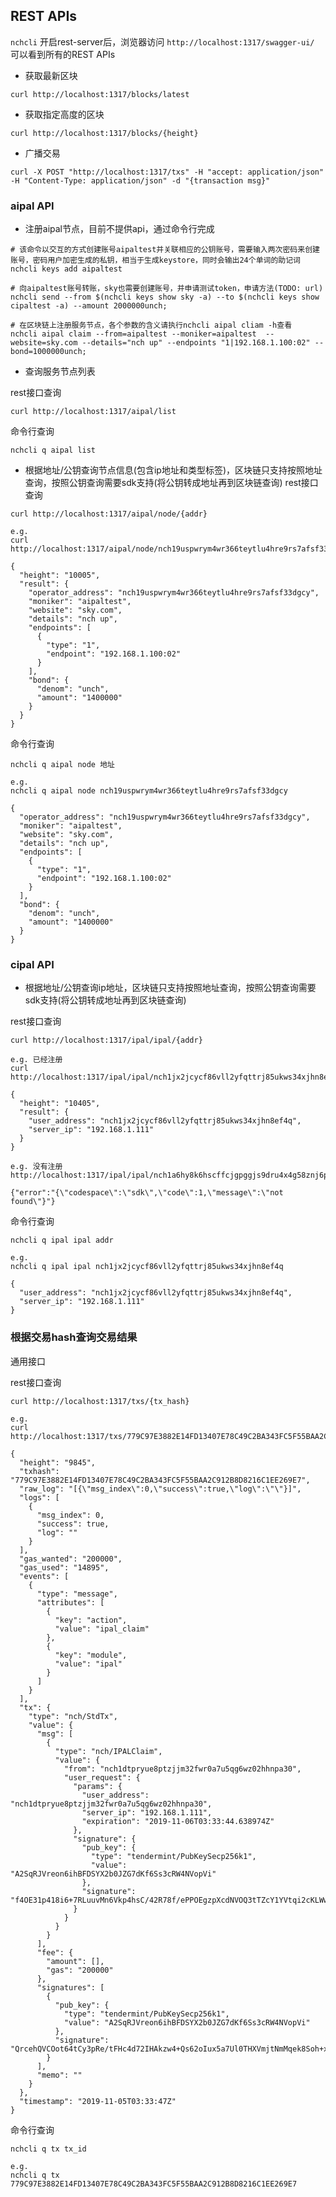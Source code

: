 
## REST APIs

```nchcli``` 开启rest-server后，浏览器访问 ```http://localhost:1317/swagger-ui/``` 可以看到所有的REST APIs

* 获取最新区块

```cassandraql
curl http://localhost:1317/blocks/latest
```

* 获取指定高度的区块

```cassandraql
curl http://localhost:1317/blocks/{height}
```

* 广播交易
  
```cassandraql
curl -X POST "http://localhost:1317/txs" -H "accept: application/json" -H "Content-Type: application/json" -d "{transaction msg}"
```

### aipal API

* 注册aipal节点，目前不提供api，通过命令行完成

``` shell
# 该命令以交互的方式创建账号aipaltest并关联相应的公钥账号，需要输入两次密码来创建账号，密码用户加密生成的私钥，相当于生成keystore，同时会输出24个单词的助记词
nchcli keys add aipaltest

# 向aipaltest账号转账，sky也需要创建账号，并申请测试token，申请方法(TODO: url)
nchcli send --from $(nchcli keys show sky -a) --to $(nchcli keys show cipaltest -a) --amount 2000000unch;

# 在区块链上注册服务节点，各个参数的含义请执行nchcli aipal cliam -h查看
nchcli aipal claim --from=aipaltest --moniker=aipaltest  --website=sky.com --details="nch up" --endpoints "1|192.168.1.100:02" --bond=1000000unch;
```

* 查询服务节点列表

rest接口查询

 ``` cassandraql
curl http://localhost:1317/aipal/list
```

命令行查询

``` shell
nchcli q aipal list
```

* 根据地址/公钥查询节点信息(包含ip地址和类型标签)，区块链只支持按照地址查询，按照公钥查询需要sdk支持(将公钥转成地址再到区块链查询)
rest接口查询

``` cassandraql
curl http://localhost:1317/aipal/node/{addr}

e.g.
curl http://localhost:1317/aipal/node/nch19uspwrym4wr366teytlu4hre9rs7afsf33dgcy

{
  "height": "10005",
  "result": {
    "operator_address": "nch19uspwrym4wr366teytlu4hre9rs7afsf33dgcy",
    "moniker": "aipaltest",
    "website": "sky.com",
    "details": "nch up",
    "endpoints": [
      {
        "type": "1",
        "endpoint": "192.168.1.100:02"
      }
    ],
    "bond": {
      "denom": "unch",
      "amount": "1400000"
    }
  }
}
```

命令行查询

``` shell
nchcli q aipal node 地址

e.g.
nchcli q aipal node nch19uspwrym4wr366teytlu4hre9rs7afsf33dgcy

{
  "operator_address": "nch19uspwrym4wr366teytlu4hre9rs7afsf33dgcy",
  "moniker": "aipaltest",
  "website": "sky.com",
  "details": "nch up",
  "endpoints": [
    {
      "type": "1",
      "endpoint": "192.168.1.100:02"
    }
  ],
  "bond": {
    "denom": "unch",
    "amount": "1400000"
  }
}

```

### cipal API

* 根据地址/公钥查询ip地址，区块链只支持按照地址查询，按照公钥查询需要sdk支持(将公钥转成地址再到区块链查询)

rest接口查询

``` cassandraql
curl http://localhost:1317/ipal/ipal/{addr}

e.g. 已经注册
curl http://localhost:1317/ipal/ipal/nch1jx2jcycf86vll2yfqttrj85ukws34xjhn8ef4q

{
  "height": "10405",
  "result": {
    "user_address": "nch1jx2jcycf86vll2yfqttrj85ukws34xjhn8ef4q",
    "server_ip": "192.168.1.111"
  }
}

e.g. 没有注册
http://localhost:1317/ipal/ipal/nch1a6hy8k6hscffcjgpggjs9dru4x4g58znj6pn0z

{"error":"{\"codespace\":\"sdk\",\"code\":1,\"message\":\"not found\"}"}
```

命令行查询

``` shell
nchcli q ipal ipal addr

e.g.
nchcli q ipal ipal nch1jx2jcycf86vll2yfqttrj85ukws34xjhn8ef4q

{
  "user_address": "nch1jx2jcycf86vll2yfqttrj85ukws34xjhn8ef4q",
  "server_ip": "192.168.1.111"
}
```

### 根据交易hash查询交易结果

通用接口

rest接口查询

``` cassandraql
curl http://localhost:1317/txs/{tx_hash}

e.g.
curl http://localhost:1317/txs/779C97E3882E14FD13407E78C49C2BA343FC5F55BAA2C912B8D8216C1EE269E7

{
  "height": "9845",
  "txhash": "779C97E3882E14FD13407E78C49C2BA343FC5F55BAA2C912B8D8216C1EE269E7",
  "raw_log": "[{\"msg_index\":0,\"success\":true,\"log\":\"\"}]",
  "logs": [
    {
      "msg_index": 0,
      "success": true,
      "log": ""
    }
  ],
  "gas_wanted": "200000",
  "gas_used": "14895",
  "events": [
    {
      "type": "message",
      "attributes": [
        {
          "key": "action",
          "value": "ipal_claim"
        },
        {
          "key": "module",
          "value": "ipal"
        }
      ]
    }
  ],
  "tx": {
    "type": "nch/StdTx",
    "value": {
      "msg": [
        {
          "type": "nch/IPALClaim",
          "value": {
            "from": "nch1dtpryue8ptzjjm32fwr0a7u5qg6wz02hhnpa30",
            "user_request": {
              "params": {
                "user_address": "nch1dtpryue8ptzjjm32fwr0a7u5qg6wz02hhnpa30",
                "server_ip": "192.168.1.111",
                "expiration": "2019-11-06T03:33:44.638974Z"
              },
              "signature": {
                "pub_key": {
                  "type": "tendermint/PubKeySecp256k1",
                  "value": "A2SqRJVreon6ihBFDSYX2b0JZG7dKf6Ss3cRW4NVopVi"
                },
                "signature": "f4OE31p418i6+7RLuuvMn6Vkp4hsC/42R78f/ePPOEgzpXcdNVOQ3tTZcY1YVtqi2cKLWwThY733H2lOjagkwA=="
              }
            }
          }
        }
      ],
      "fee": {
        "amount": [],
        "gas": "200000"
      },
      "signatures": [
        {
          "pub_key": {
            "type": "tendermint/PubKeySecp256k1",
            "value": "A2SqRJVreon6ihBFDSYX2b0JZG7dKf6Ss3cRW4NVopVi"
          },
          "signature": "QrcehQVCOot64tCy3pRe/tFHc4d72IHAkzw4+Qs62oIux5a7Ul0THXVmjtNmMqek8Soh+xudEiomWwaDkUWeaA=="
        }
      ],
      "memo": ""
    }
  },
  "timestamp": "2019-11-05T03:33:47Z"
}
```

命令行查询

``` shell
nchcli q tx tx_id

e.g.
nchcli q tx 779C97E3882E14FD13407E78C49C2BA343FC5F55BAA2C912B8D8216C1EE269E7
```
